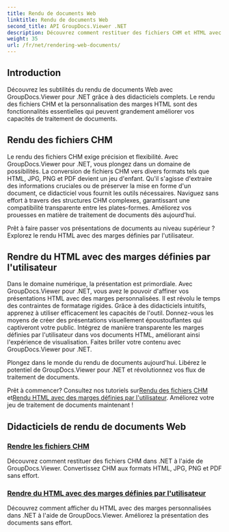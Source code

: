 ```yaml
---
title: Rendu de documents Web
linktitle: Rendu de documents Web
second_title: API GroupDocs.Viewer .NET
description: Découvrez comment restituer des fichiers CHM et HTML avec des marges personnalisées dans .NET à l'aide de GroupDocs.Viewer. Convertissez CHM aux formats HTML, JPG, PNG et PDF en toute transparence.
weight: 35
url: /fr/net/rendering-web-documents/
---
```

## Introduction

Découvrez les subtilités du rendu de documents Web avec GroupDocs.Viewer pour .NET grâce à des didacticiels complets. Le rendu des fichiers CHM et la personnalisation des marges HTML sont des fonctionnalités essentielles qui peuvent grandement améliorer vos capacités de traitement de documents.

## Rendu des fichiers CHM

Le rendu des fichiers CHM exige précision et flexibilité. Avec GroupDocs.Viewer pour .NET, vous plongez dans un domaine de possibilités. La conversion de fichiers CHM vers divers formats tels que HTML, JPG, PNG et PDF devient un jeu d'enfant. Qu'il s'agisse d'extraire des informations cruciales ou de préserver la mise en forme d'un document, ce didacticiel vous fournit les outils nécessaires. Naviguez sans effort à travers des structures CHM complexes, garantissant une compatibilité transparente entre les plates-formes. Améliorez vos prouesses en matière de traitement de documents dès aujourd’hui.

Prêt à faire passer vos présentations de documents au niveau supérieur ? Explorez le rendu HTML avec des marges définies par l'utilisateur.

## Rendre du HTML avec des marges définies par l'utilisateur

Dans le domaine numérique, la présentation est primordiale. Avec GroupDocs.Viewer pour .NET, vous avez le pouvoir d'affiner vos présentations HTML avec des marges personnalisées. Il est révolu le temps des contraintes de formatage rigides. Grâce à des didacticiels intuitifs, apprenez à utiliser efficacement les capacités de l'outil. Donnez-vous les moyens de créer des présentations visuellement époustouflantes qui captiveront votre public. Intégrez de manière transparente les marges définies par l'utilisateur dans vos documents HTML, améliorant ainsi l'expérience de visualisation. Faites briller votre contenu avec GroupDocs.Viewer pour .NET.

Plongez dans le monde du rendu de documents aujourd'hui. Libérez le potentiel de GroupDocs.Viewer pour .NET et révolutionnez vos flux de traitement de documents.

 Prêt à commencer? Consultez nos tutoriels sur[Rendu des fichiers CHM](./render-chm/) et[Rendu HTML avec des marges définies par l'utilisateur](./render-html-margins/). Améliorez votre jeu de traitement de documents maintenant !
## Didacticiels de rendu de documents Web
### [Rendre les fichiers CHM](./render-chm/)
Découvrez comment restituer des fichiers CHM dans .NET à l'aide de GroupDocs.Viewer. Convertissez CHM aux formats HTML, JPG, PNG et PDF sans effort.
### [Rendre du HTML avec des marges définies par l'utilisateur](./render-html-margins/)
Découvrez comment afficher du HTML avec des marges personnalisées dans .NET à l'aide de GroupDocs.Viewer. Améliorez la présentation des documents sans effort.